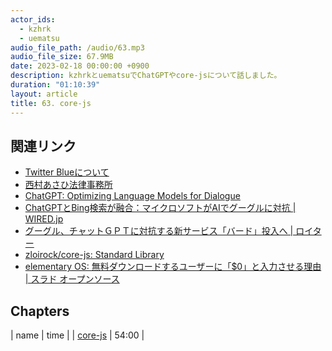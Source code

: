 ```yaml
---
actor_ids:
  - kzhrk
  - uematsu
audio_file_path: /audio/63.mp3
audio_file_size: 67.9MB
date: 2023-02-18 00:00:00 +0900
description: kzhrkとuematsuでChatGPTやcore-jsについて話しました。
duration: "01:10:39"
layout: article
title: 63. core-js
---
```


<!-- prettier-ignore-start -->
## 関連リンク

- [Twitter Blueについて](https://help.twitter.com/ja/using-twitter/twitter-blue)
- [西村あさひ法律事務所](https://www.nishimura.com/)
- [ChatGPT: Optimizing Language Models for Dialogue](https://openai.com/blog/chatgpt/)
- [ChatGPTとBing検索が融合：マイクロソフトがAIでグーグルに対抗 \| WIRED.jp](https://wired.jp/article/microsoft-taps-chatgpt-to-boost-bing-and-beat-google/)
- [グーグル、チャットＧＰＴに対抗する新サービス「バード」投入へ \| ロイター](https://jp.reuters.com/article/alphabet-ai-idJPKBN2UG1W6?feedType=RSS&feedName=technologyNews&utm_source=dlvr.it&utm_medium=twitter)
- [zloirock/core-js: Standard Library](https://github.com/zloirock/core-js)
- [elementary OS: 無料ダウンロードするユーザーに「$0」と入力させる理由 \| スラド オープンソース](https://opensource.srad.jp/story/15/02/15/0437217/)

## Chapters

| name | time |
| [core-js](#t=54:00) | 54:00 |

<!-- prettier-ignore-end -->
